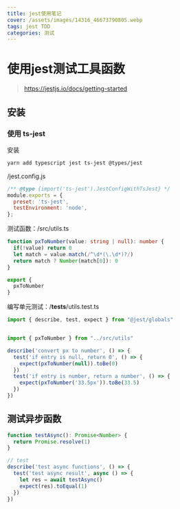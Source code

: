```yaml
---
title: jest使用笔记
cover: /assets/images/14316_46673790805.webp
tags: jest TDD
categories: 测试
---
```



# 使用jest测试工具函数

> https://jestjs.io/docs/getting-started

## 安装

### 使用 ts-jest

安装

```bash
yarn add typescript jest ts-jest @types/jest
```

<rootDir>/jest.config.js

```js
/** @type {import('ts-jest').JestConfigWithTsJest} */
module.exports = {
  preset: 'ts-jest',
  testEnvironment: 'node',
};
```

测试函数：<rootDir>/src/utils.ts

```ts
function pxToNumber(value: string | null): number {
  if(!value) return 0
  let match = value.match(/^\d*(\.\d*)?/)
  return match ? Number(match[0]): 0
}

export {
  pxToNumber
}
```

编写单元测试：<rootDir>/__tests__/utils.test.ts

```ts
import { describe, test, expect } from "@jest/globals"


import { pxToNumber } from "../src/utils"

describe('convert px to number', () => {
  test('if entry is null, return 0', () => {
    expect(pxToNumber(null)).toBe(0)
  })
  test('if entry is number, return a number', () => {
    expect(pxToNumber('33.5px')).toBe(33.5)
  })
})
```

## 测试异步函数

```ts
function testAsync(): Promise<Number> {
  return Promise.resolve(1)
}

// test
describe('test async functions', () => {
  test('test async result', async () => {
    let res = await testAsync()
    expect(res).toEqual(1)
  })
})
```


